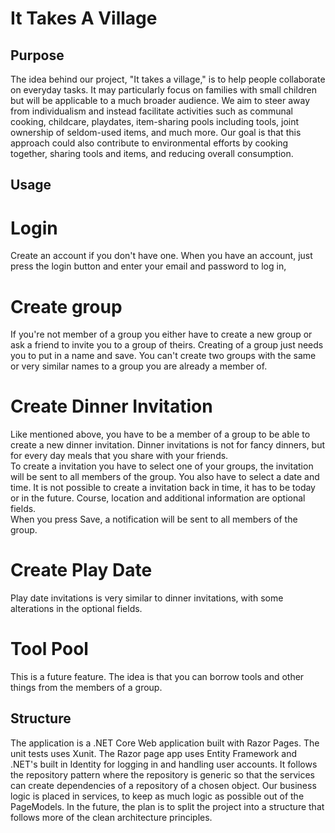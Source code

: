 # It Takes A Village

## Purpose
The idea behind our project, "It takes a village," is to help people collaborate on everyday tasks. It may particularly focus on families with small children but will be applicable to a much broader audience. We aim to steer away from individualism and instead facilitate activities such as communal cooking, childcare, playdates, item-sharing pools including tools, joint ownership of seldom-used items, and much more. Our goal is that this approach could also contribute to environmental efforts by cooking together, sharing tools and items, and reducing overall consumption.

## Usage
# Login
Create an account if you don't have one. When you have an account, just press the login button and enter your email and password to log in,

# Create group
If you're not member of a group you either have to create a new group or ask a friend to invite you to a group of theirs. Creating of a group just needs you to put in a name and save. You can't create two groups with the same or very similar names to a group you are already a member of.

# Create Dinner Invitation
Like mentioned above, you have to be a member of a group to be able to create a new dinner invitation. Dinner invitations is not for fancy dinners, but for every day meals that you share with your friends.  
To create a invitation you have to select one of your groups, the invitation will be sent to all members of the group. You also have to select a date and time. It is not possible to create a invitation back in time, it has to be today or in the future. Course, location and additional information are optional fields.  
When you press Save, a notification will be sent to all members of the group.

# Create Play Date
Play date invitations is very similar to dinner invitations, with some alterations in the optional fields. 

# Tool Pool
This is a future feature. The idea is that you can borrow tools and other things from the members of a group.

## Structure
The application is a .NET Core Web application built with Razor Pages. The unit tests uses Xunit. The Razor page app uses Entity Framework and .NET's built in Identity for logging in and handling user accounts. It follows the repository pattern where the repository is generic so that the services can create dependencies of a repository of a chosen object. Our business logic is placed in services, to keep as much logic as possible out of the PageModels. In the future, the plan is to split the project into a structure that follows more of the clean architecture principles.